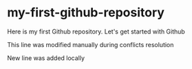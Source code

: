 # my-first-github-repository
Here is my first Github repository.  Let's get started with Github

This line was modified manually during conflicts resolution

New line was added locally